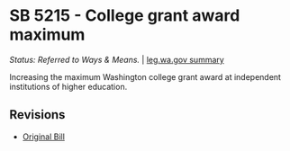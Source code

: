 # SB 5215 - College grant award maximum
*Status: Referred to Ways & Means.* | [leg.wa.gov summary](https://app.leg.wa.gov/billsummary?BillNumber=5215&Year=2021)

Increasing the maximum Washington college grant award at independent institutions of higher education.

## Revisions
* [Original Bill](1/)